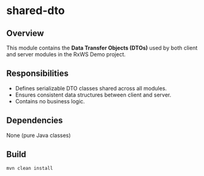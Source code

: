 
# shared-dto

## Overview
This module contains the **Data Transfer Objects (DTOs)** used by both client and server modules in the RxWS Demo project.

## Responsibilities
- Defines serializable DTO classes shared across all modules.
- Ensures consistent data structures between client and server.
- Contains no business logic.

## Dependencies
None (pure Java classes)

## Build
```bash
mvn clean install

